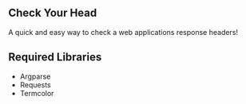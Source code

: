 ## Check Your Head

A quick and easy way to check a web applications response headers!


## Required Libraries

- Argparse
- Requests
- Termcolor
